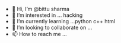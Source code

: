 - 👋 Hi, I’m @bittu sharma
- 👀 I’m interested in ... hacking
- 🌱 I’m currently learning ...python c++ html
- 💞️ I’m looking to collaborate on ...
- 📫 How to reach me ...

<!---
bs959/bs959 is a ✨ special ✨ repository because its `README.md` (this file) appears on your GitHub profile.
You can click the Preview link to take a look at your changes.
--->
